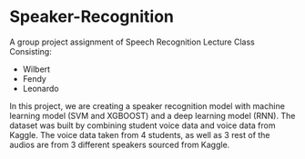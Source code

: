 # Speaker-Recognition
A group project assignment of Speech Recognition Lecture Class
Consisting:
- Wilbert
- Fendy
- Leonardo


In this project, we are creating a speaker recognition model with machine learning model (SVM and XGBOOST) and a deep learning model (RNN). The dataset was built by combining student voice data and voice data from Kaggle. 
The voice data taken from 4 students, as well as 3 rest of the audios are from 3 different speakers sourced from Kaggle.